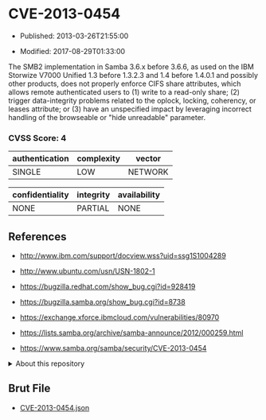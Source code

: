 # CVE-2013-0454

- Published: 2013-03-26T21:55:00

- Modified: 2017-08-29T01:33:00

The SMB2 implementation in Samba 3.6.x before 3.6.6, as used on the IBM Storwize V7000 Unified 1.3 before 1.3.2.3 and 1.4 before 1.4.0.1 and possibly other products, does not properly enforce CIFS share attributes, which allows remote authenticated users to (1) write to a read-only share; (2) trigger data-integrity problems related to the oplock, locking, coherency, or leases attribute; or (3) have an unspecified impact by leveraging incorrect handling of the browseable or "hide unreadable" parameter.

### CVSS Score: **4**

| authentication | complexity | vector |
| --- | --- | --- |
| SINGLE | LOW | NETWORK |

| confidentiality | integrity | availability |
| --- | --- | --- |
| NONE | PARTIAL | NONE |

## References

* http://www.ibm.com/support/docview.wss?uid=ssg1S1004289

* http://www.ubuntu.com/usn/USN-1802-1

* https://bugzilla.redhat.com/show_bug.cgi?id=928419

* https://bugzilla.samba.org/show_bug.cgi?id=8738

* https://exchange.xforce.ibmcloud.com/vulnerabilities/80970

* https://lists.samba.org/archive/samba-announce/2012/000259.html

* https://www.samba.org/samba/security/CVE-2013-0454

<details>
<summary>About this repository</summary> 

  This repository is part of the project [Live Hack CVE](https://github.com/Live-Hack-CVE). Main website can be found [www.live-hack.org](https://www.live-hack.org) 
  
  Made by [Sn0wAlice](https://github.com/Sn0wAlice) for the people that care about security and need to have a feed of the latest CVEs. Hope you enjoy it, don't forget to star the repo and follow me on [Twitter](https://twitter.com/Sn0wAlice) and [Github](https://github.com/Sn0wAlice). And that is my [personnal website](https://www.alice-snow.me/)

  - [Home Page](https://github.com/Live-Hack-CVE)
  - [Framework](https://github.com/Live-Hack-CVE/cve-framework)
  - [CVE database](https://github.com/Live-Hack-CVE/full_database)
  - [Changelog](https://github.com/Live-Hack-CVE/Changelog)
</details>

## Brut File

* [CVE-2013-0454.json](https://raw.githubusercontent.com/Live-Hack-CVE/full_database/main/cves/2013/CVE-2013-0454.json)

